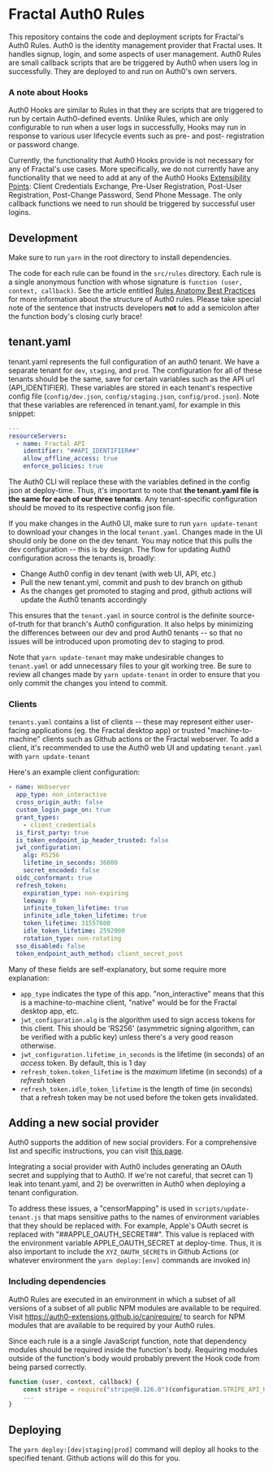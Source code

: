 # Fractal Auth0 Rules

This repository contains the code and deployment scripts for Fractal's Auth0 Rules. Auth0 is the identity management provider that Fractal uses. It handles signup, login, and some aspects of user management. Auth0 Rules are small callback scripts that are be triggered by Auth0 when users log in successfully. They are deployed to and run on Auth0's own servers.

### A note about Hooks

Auth0 Hooks are similar to Rules in that they are scripts that are triggered to run by certain Auth0-defined events. Unlike Rules, which are only configurable to run when a user logs in successfully, Hooks may run in response to various user lifecycle events such as pre- and post- registration or password change.

Currently, the functionality that Auth0 Hooks provide is not necessary for any of Fractal's use cases. More specifically, we do not currently have any functionality that we need to add at any of the Auth0 Hooks [Extensibility Points](https://auth0.com/docs/hooks/extensibility-points): Client Credentials Exchange, Pre-User Registration, Post-User Registration, Post-Change Password, Send Phone Message. The only callback functions we need to run should be triggered by successful user logins.

## Development

Make sure to run `yarn` in the root directory to install dependencies.

The code for each rule can be found in the `src/rules` directory. Each rule is a single anonymous function with whose signature is `function (user, context, callback)`. See the article entitled [Rules Anatomy Best Practices](https://auth0.com/docs/best-practices/rules-best-practices/rules-anatomy-best-practices) for more information about the structure of Auth0 rules. Please take special note of the sentence that instructs developers **not** to add a semicolon after the function body's closing curly brace!

## tenant.yaml

tenant.yaml represents the full configuration of an auth0 tenant. We have a separate tenant for `dev`, `staging`, and `prod`. The configuration for all of these tenants should be the same, save for certain variables such as the API url (API_IDENTIFIER). These variables are stored in each tenant's respective config file (`config/dev.json`, `config/staging.json`, `config/prod.json`). Note that these variables are referenced in tenant.yaml, for example in this snippet:

```yaml
---
resourceServers:
  - name: Fractal API
    identifier: "##API_IDENTIFIER##"
    allow_offline_access: true
    enforce_policies: true
```

The Auth0 CLI will replace these with the variables defined in the config json at deploy-time. Thus, it's important to note that **the tenant.yaml file is the same for each of our three tenants**. Any tenant-specific configuration should be moved to its respective config json file.

If you make changes in the Auth0 UI, make sure to run `yarn update-tenant` to download your changes in the local `tenant.yaml`. Changes made in the UI should only be done on the dev tenant. You may notice that this pulls the dev configuration -- this is by design. The flow for updating Auth0 configuration across the tenants is, broadly:

- Change Auth0 config in dev tenant (with web UI, API, etc.)
- Pull the new tenant.yml, commit and push to dev branch on github
- As the changes get promoted to staging and prod, github actions will update the Auth0 tenants accordingly

This ensures that the `tenant.yaml` in source control is the definite source-of-truth for that branch's Auth0 configuration. It also helps by minimizing the differences between our dev and prod Auth0 tenants -- so that no issues will be introduced upon promoting dev to staging to prod.

Note that `yarn update-tenant` may make undesirable changes to `tenant.yaml` or add unnecessary files to your git working tree. Be sure to review all changes made by `yarn update-tenant` in order to ensure that you only commit the changes you intend to commit.

### Clients

`tenants.yaml` contains a list of clients -- these may represent either user-facing applications (eg. the Fractal desktop app) or trusted "machine-to-machine" clients such as Github actions or the Fractal webserver. To add a client, it's recommended to use the Auth0 web UI and updating `tenant.yaml` with `yarn update-tenant`

Here's an example client configuration:

```yaml
- name: Webserver
  app_type: non_interactive
  cross_origin_auth: false
  custom_login_page_on: true
  grant_types:
    - client_credentials
  is_first_party: true
  is_token_endpoint_ip_header_trusted: false
  jwt_configuration:
    alg: RS256
    lifetime_in_seconds: 36000
    secret_encoded: false
  oidc_conformant: true
  refresh_token:
    expiration_type: non-expiring
    leeway: 0
    infinite_token_lifetime: true
    infinite_idle_token_lifetime: true
    token_lifetime: 31557600
    idle_token_lifetime: 2592000
    rotation_type: non-rotating
  sso_disabled: false
  token_endpoint_auth_method: client_secret_post
```

Many of these fields are self-explanatory, but some require more explanation:

- `app_type` indicates the type of this app. "non_interactive" means that this is a machine-to-machine client, "native" would be for the Fractal desktop app, etc.
- `jwt_configuration.alg` is the algorithm used to sign access tokens for this client. This should be 'RS256' (asymmetric signing algorithm, can be verified with a public key) unless there's a very good reason otherwise.
- `jwt_configuration.lifetime_in_seconds` is the lifetime (in seconds) of an _access_ token. By default, this is 1 day
- `refresh_token.token_lifetime` is the _maximum_ lifetime (in seconds) of a _refresh_ token
- `refresh_token.idle_token_lifetime` is the length of time (in seconds) that a refresh token may be not used before the token gets invalidated.

## Adding a new social provider

Auth0 supports the addition of new social providers. For a comprehensive list and specific instructions, you can visit [this page](https://auth0.com/docs/connections/identity-providers-social).

Integrating a social provider with Auth0 includes generating an OAuth secret and supplying that to Auth0. If we're not careful, that secret can 1) leak into tenant.yaml, and 2) be overwritten in Auth0 when deploying a tenant configuration.

To address these issues, a "censorMapping" is used in `scripts/update-tenant.js` that maps sensitive paths to the names of environment variables that they should be replaced with. For example, Apple's OAuth secret is replaced with "##APPLE_OAUTH_SECRET##". This value is replaced with the environment variable APPLE_OAUTH_SECRET at deploy-time. Thus, it is also important to include the `XYZ_OAUTH_SECRET`s in Github Actions (or whatever environment the `yarn deploy:[env]` commands are invoked in)

### Including dependencies

Auth0 Rules are executed in an environment in which a subset of all versions of a subset of all public NPM modules are available to be required. Visit https://auth0-extensions.github.io/canirequire/ to search for NPM modules that are available to be required by your Auth0 rules.

Since each rule is a a single JavaScript function, note that dependency modules should be required inside the function's body. Requiring modules outside of the function's body would probably prevent the Hook code from being parsed correctly.

```javascript
function (user, context, callback) {
    const stripe = require("stripe@8.126.0")(configuration.STRIPE_API_KEY)
    ...
}
```

## Deploying

The `yarn deploy:[dev|staging|prod]` command will deploy all hooks to the specified tenant. Github actions will do this for you.

